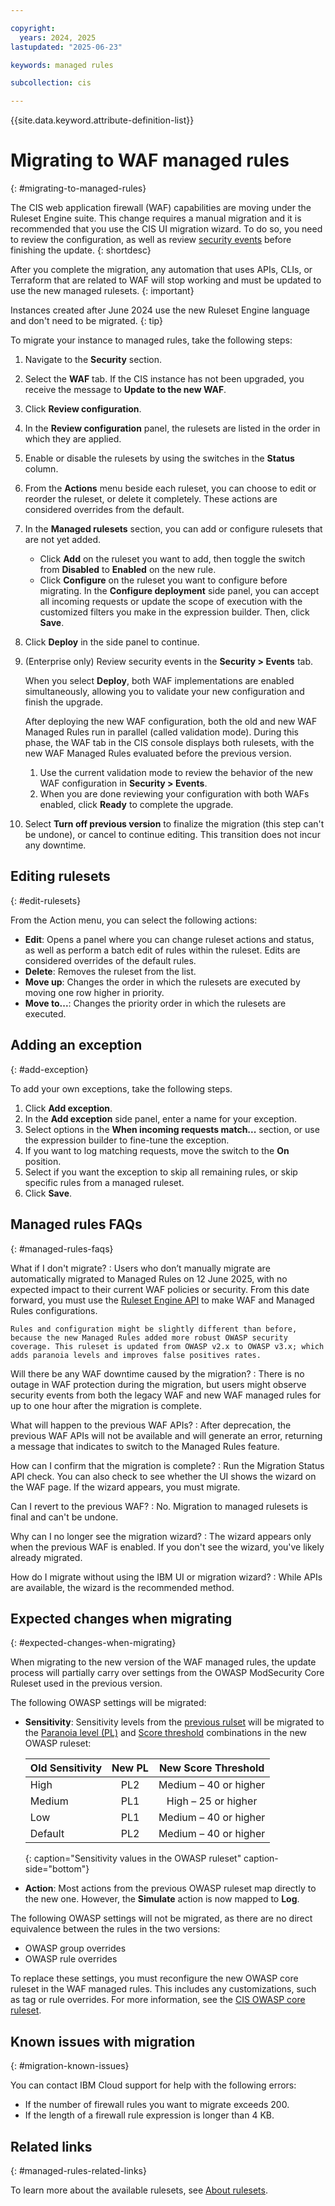 ```yaml
---

copyright:
  years: 2024, 2025
lastupdated: "2025-06-23"

keywords: managed rules

subcollection: cis

---
```


{{site.data.keyword.attribute-definition-list}}

# Migrating to WAF managed rules
{: #migrating-to-managed-rules}

The CIS web application firewall (WAF) capabilities are moving under the Ruleset Engine suite. This change requires a manual migration and it is recommended that you use the CIS UI migration wizard. To do so, you need to review the configuration, as well as review [security events](/docs/cis?topic=cis-using-the-cis-security-events-capability) before finishing the update.
{: shortdesc}

After you complete the migration, any automation that uses APIs, CLIs, or Terraform that are related to WAF will stop working and must be updated to use the new managed rulesets.
{: important}

Instances created after June 2024 use the new Ruleset Engine language and don't need to be migrated.
{: tip}

To migrate your instance to managed rules, take the following steps:

1. Navigate to the **Security** section.
1. Select the **WAF** tab. If the CIS instance has not been upgraded, you receive the message to **Update to the new WAF**.
1. Click **Review configuration**.
1. In the **Review configuration** panel, the rulesets are listed in the order in which they are applied.
1. Enable or disable the rulesets by using the switches in the **Status** column.
1. From the **Actions** menu beside each  ruleset, you can choose to edit or reorder the  ruleset, or delete it completely. These actions are considered overrides from the default.
1. In the **Managed rulesets** section, you can add or configure rulesets that are not yet added.
   * Click **Add** on the ruleset you want to add, then toggle the switch from **Disabled** to **Enabled** on the new rule.
   * Click **Configure** on the ruleset you want to configure before migrating. In the **Configure deployment** side panel, you can accept all incoming requests or update the scope of execution with the customized filters you make in the expression builder. Then, click **Save**.
1. Click **Deploy** in the side panel to continue.
1. (Enterprise only) Review security events in the **Security > Events** tab.

   When you select **Deploy**, both WAF implementations are enabled simultaneously, allowing you to validate your new configuration and finish the upgrade. 

   After deploying the new WAF configuration, both the old and new WAF Managed Rules run in parallel (called validation mode). During this phase, the WAF tab in the CIS console displays both rulesets, with the new WAF Managed Rules evaluated before the previous version.

   1. Use the current validation mode to review the behavior of the new WAF configuration in **Security > Events**.
   1. When you are done reviewing your configuration with both WAFs enabled, click **Ready** to complete the upgrade.
   
1. Select **Turn off previous version** to finalize the migration (this step can't be undone), or cancel to continue editing. This transition does not incur any downtime.

## Editing rulesets
{: #edit-rulesets}

From the Action menu, you can select the following actions:

* **Edit**: Opens a panel where you can change ruleset actions and status, as well as perform a batch edit of rules within the ruleset. Edits are considered overrides of the default rules.
* **Delete**: Removes the ruleset from the list.
* **Move up**: Changes the order in which the rulesets are executed by moving one row higher in priority.
* **Move to...**: Changes the priority order in which the rulesets are executed.

## Adding an exception
{: #add-exception}

To add your own exceptions, take the following steps.

1. Click **Add exception**.
1. In the **Add exception** side panel, enter a name for your exception.
1. Select options in the **When incoming requests match...** section, or use the expression builder to fine-tune the exception.
1. If you want to log matching requests, move the switch to the **On** position.
1. Select if you want the exception to skip all remaining rules, or skip specific rules from a managed ruleset.
1. Click **Save**.

## Managed rules FAQs
{: #managed-rules-faqs}

What if I don't migrate?
:   Users who don’t manually migrate are automatically migrated to Managed Rules on 12 June 2025, with no expected impact to their current WAF policies or security. From this date forward, you must use the [Ruleset Engine API](/apidocs/cis#get-zone-rulesets) to make WAF and Managed Rules configurations.

    Rules and configuration might be slightly different than before, because the new Managed Rules added more robust OWASP security coverage. This ruleset is updated from OWASP v2.x to OWASP v3.x; which adds paranoia levels and improves false positives rates.

Will there be any WAF downtime caused by the migration?
:  There is no outage in WAF protection during the migration, but users might observe security events from both the legacy WAF and new WAF managed rules for up to one hour after the migration is complete.

What will happen to the previous WAF APIs?
:   After deprecation, the previous WAF APIs will not be available and will generate an error, returning a message that indicates to switch to the Managed Rules feature.

How can I confirm that the migration is complete?
:   Run the Migration Status API check. You can also check to see whether the UI shows the wizard on the WAF page. If the wizard appears, you must migrate.

Can I revert to the previous WAF?
:   No. Migration to managed rulesets is final and can't be undone.

Why can I no longer see the migration wizard?
:   The wizard appears only when the previous WAF is enabled. If you don't see the wizard, you've likely already migrated.

How do I migrate without using the IBM UI or migration wizard?
:   While APIs are available, the wizard is the recommended method.

## Expected changes when migrating
{: #expected-changes-when-migrating}

When migrating to the new version of the WAF managed rules, the update process will partially carry over settings from the OWASP ModSecurity Core Ruleset used in the previous version.

The following OWASP settings will be migrated:

* **Sensitivity**: Sensitivity levels from the [previous rulset](/docs/cis?topic=cis-owasp-rule-set-for-waf) will be migrated to the [Paranoia level (PL)](/docs/cis?topic=cis-owasp-rule-set-for-waf#owasp-v3x) and [Score threshold](/docs/cis?topic=cis-owasp-rule-set-for-waf#owasp-v2x) combinations in the new OWASP ruleset:

   | Old Sensitivity | New PL | New Score Threshold |
   |:--------|:---:|:---:|
   | High | PL2 | Medium – 40 or higher |
   | Medium | PL1 | High – 25 or higher |
   | Low	| PL1	| Medium – 40 or higher |
   | Default	| PL2	| Medium – 40 or higher |
   {: caption="Sensitivity values in the OWASP ruleset" caption-side="bottom"}

* **Action**: Most actions from the previous OWASP ruleset map directly to the new one. However, the **Simulate** action is now mapped to **Log**.

The following OWASP settings will not be migrated, as there are no direct equivalence between the rules in the two versions:

* OWASP group overrides
* OWASP rule overrides

To replace these settings, you must reconfigure the new OWASP core ruleset in the WAF managed rules. This includes any customizations, such as tag or rule overrides. For more information, see the [CIS OWASP core ruleset](/docs/cis?topic=cis-owasp-rule-set-for-waf).

## Known issues with migration
{: #migration-known-issues}

You can contact IBM Cloud support for help with the following errors:

* If the number of firewall rules you want to migrate exceeds 200.
* If the length of a firewall rule expression is longer than 4 KB.

## Related links
{: #managed-rules-related-links}

To learn more about the available rulesets, see [About rulesets](/docs/cis?topic=cis-about-rule-sets).
